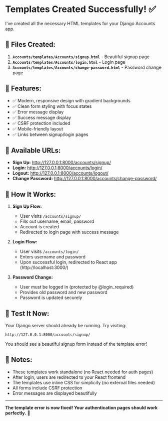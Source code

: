 # Templates Created Successfully! ✅

I've created all the necessary HTML templates for your Django Accounts app.

## 📁 Files Created:

1. **`Accounts/templates/Accounts/signup.html`** - Beautiful signup page
2. **`Accounts/templates/Accounts/login.html`** - Login page
3. **`Accounts/templates/Accounts/change-password.html`** - Password change page

## 🎨 Features:

- ✅ Modern, responsive design with gradient backgrounds
- ✅ Clean form styling with focus states
- ✅ Error message display
- ✅ Success message display
- ✅ CSRF protection included
- ✅ Mobile-friendly layout
- ✅ Links between signup/login pages

## 🔗 Available URLs:

- **Sign Up:** http://127.0.0.1:8000/accounts/signup/
- **Login:** http://127.0.0.1:8000/accounts/login/
- **Logout:** http://127.0.0.1:8000/accounts/logout/
- **Change Password:** http://127.0.0.1:8000/accounts/change-password/

## 🚀 How It Works:

1. **Sign Up Flow:**

   - User visits `/accounts/signup/`
   - Fills out username, email, password
   - Account is created
   - Redirected to login page with success message

2. **Login Flow:**

   - User visits `/accounts/login/`
   - Enters username and password
   - Upon successful login, redirected to React app (http://localhost:3000/)

3. **Password Change:**
   - User must be logged in (protected by @login_required)
   - Provides old password and new password
   - Password is updated securely

## 🧪 Test It Now:

Your Django server should already be running. Try visiting:

```
http://127.0.0.1:8000/accounts/signup/
```

You should see a beautiful signup form instead of the template error!

## 📝 Notes:

- These templates work standalone (no React needed for auth pages)
- After login, users are redirected to your React frontend
- The templates use inline CSS for simplicity (no external files needed)
- All forms include CSRF protection
- Error messages are displayed beautifully

---

**The template error is now fixed! Your authentication pages should work perfectly.** 🎉
